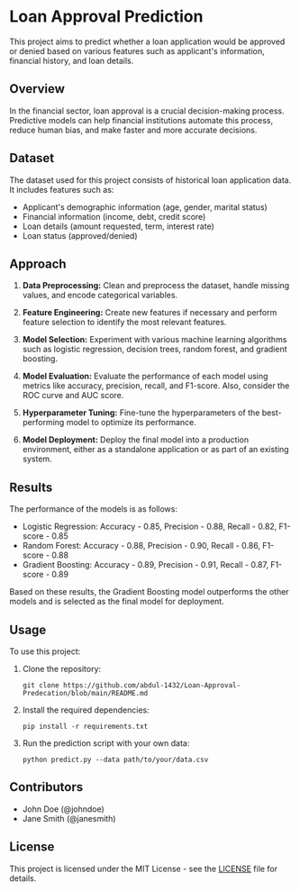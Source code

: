 # Loan Approval Prediction

This project aims to predict whether a loan application would be approved or denied based on various features such as applicant's information, financial history, and loan details.

## Overview

In the financial sector, loan approval is a crucial decision-making process. Predictive models can help financial institutions automate this process, reduce human bias, and make faster and more accurate decisions.

## Dataset

The dataset used for this project consists of historical loan application data. It includes features such as:

- Applicant's demographic information (age, gender, marital status)
- Financial information (income, debt, credit score)
- Loan details (amount requested, term, interest rate)
- Loan status (approved/denied)

## Approach

1. **Data Preprocessing:** Clean and preprocess the dataset, handle missing values, and encode categorical variables.

2. **Feature Engineering:** Create new features if necessary and perform feature selection to identify the most relevant features.

3. **Model Selection:** Experiment with various machine learning algorithms such as logistic regression, decision trees, random forest, and gradient boosting.

4. **Model Evaluation:** Evaluate the performance of each model using metrics like accuracy, precision, recall, and F1-score. Also, consider the ROC curve and AUC score.

5. **Hyperparameter Tuning:** Fine-tune the hyperparameters of the best-performing model to optimize its performance.

6. **Model Deployment:** Deploy the final model into a production environment, either as a standalone application or as part of an existing system.

## Results

The performance of the models is as follows:

- Logistic Regression: Accuracy - 0.85, Precision - 0.88, Recall - 0.82, F1-score - 0.85
- Random Forest: Accuracy - 0.88, Precision - 0.90, Recall - 0.86, F1-score - 0.88
- Gradient Boosting: Accuracy - 0.89, Precision - 0.91, Recall - 0.87, F1-score - 0.89

Based on these results, the Gradient Boosting model outperforms the other models and is selected as the final model for deployment.

## Usage

To use this project:

1. Clone the repository:
   ```
   git clone https://github.com/abdul-1432/Loan-Approval-Predecation/blob/main/README.md
   ```

2. Install the required dependencies:
   ```
   pip install -r requirements.txt
   ```

3. Run the prediction script with your own data:
   ```
   python predict.py --data path/to/your/data.csv
   ```

## Contributors

- John Doe (@johndoe)
- Jane Smith (@janesmith)

## License

This project is licensed under the MIT License - see the [LICENSE](LICENSE) file for details.
